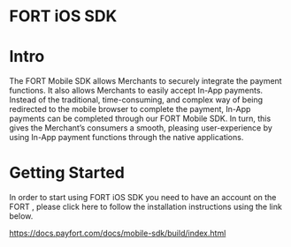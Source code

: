 # FORT iOS SDK

# Intro

The FORT Mobile SDK allows Merchants to securely integrate the payment functions. It also allows Merchants to easily accept In-App payments. Instead of the traditional, time-consuming, and complex way of being redirected to the mobile browser to complete the payment, In-App payments can be completed through our FORT Mobile SDK. In turn, this gives the Merchant’s consumers a smooth, pleasing user-experience by using In-App payment functions through the native applications.

# Getting Started

In order to start using FORT iOS SDK you need to have an account on the FORT , please click here to follow the installation instructions using the link below.

https://docs.payfort.com/docs/mobile-sdk/build/index.html


